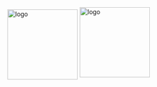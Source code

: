 <img src="https://github-readme-stats.vercel.app/api?username=nelsonkuang&show_icons=true" alt="logo" height="160" align="left" style="margin: 5px; margin-bottom: 20px;" />    
<img src="https://github-profile-trophy.vercel.app/?username=nelsonkuang&theme=flat&column=7" alt="logo" height="160" align="left" style="margin: auto; margin-bottom: 20px;" /> 
